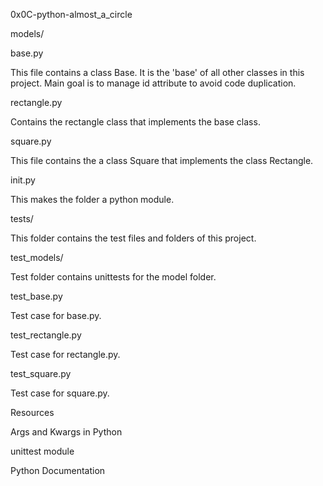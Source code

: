0x0C-python-almost_a_circle

models/

base.py

This file contains a class Base. It is the 'base' of all other classes in this project. Main goal is to manage id attribute to avoid code duplication.

rectangle.py

Contains the rectangle class that implements the base class.

square.py

This file contains the a class Square that implements the class Rectangle.

init.py

This makes the folder a python module.

tests/

This folder contains the test files and folders of this project.

test_models/

Test folder contains unittests for the model folder.

test_base.py

Test case for base.py.

test_rectangle.py

Test case for rectangle.py.

test_square.py

Test case for square.py.

Resources

Args and Kwargs in Python

unittest module

Python Documentation

